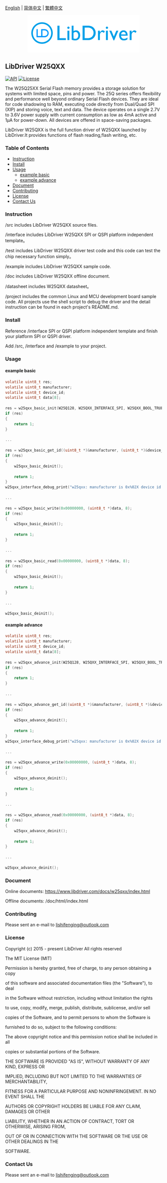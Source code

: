[English](/README.md) | [ 简体中文](/README_zh-Hans.md) | [繁體中文](/README_zh-Hant.md)

<div align=center>
<img src="/doc/image/logo.png"/>
</div>

## LibDriver W25QXX

[![API](https://img.shields.io/badge/api-reference-blue)](https://www.libdriver.com/docs/w25qxx/index.html) [![License](https://img.shields.io/badge/license-MIT-brightgreen.svg)](/LICENSE)

The W25Q25XX Serial Flash memory provides a storage solution for systems with limited space, pins and power. The 25Q series offers flexibility and performance well beyond ordinary Serial Flash devices. They are ideal for code shadowing to RAM, executing code directly from Dual/Quad SPI (XIP) and storing voice, text and data. The device operates on a single 2.7V to 3.6V power supply with current consumption as low as 4mA active and 1μA for power-down. All devices are offered in space-saving packages.

LibDriver W25QXX is the full function driver of W25QXX launched by LibDriver.It provides functions of flash reading,flash writing, etc.

### Table of Contents

  - [Instruction](#Instruction)
  - [Install](#Install)
  - [Usage](#Usage)
    - [example basic](#example-basic)
    - [example advance](#example-advance)
  - [Document](#Document)
  - [Contributing](#Contributing)
  - [License](#License)
  - [Contact Us](#Contact-Us)

### Instruction

/src includes LibDriver W25QXX source files.

/interface includes LibDriver W25QXX SPI or QSPI platform independent template。

/test includes LibDriver W25QXX driver test code and this code can test the chip necessary function simply。

/example includes LibDriver W25QXX sample code.

/doc includes LibDriver W25QXX offline document.

/datasheet includes W25QXX datasheet。

/project includes the common Linux and MCU development board sample code. All projects use the shell script to debug the driver and the detail instruction can be found in each project's README.md.

### Install

Reference /interface SPI or QSPI platform independent template and finish your platform SPI or QSPI driver.

Add /src, /interface and /example to your project.

### Usage

#### example basic

```C
volatile uint8_t res;
volatile uint8_t manufacturer;
volatile uint8_t device_id;
volatile uint8_t data[8];

res = w25qxx_basic_init(W25Q128, W25QXX_INTERFACE_SPI, W25QXX_BOOL_TRUE);
if (res)
{
    return 1;
}

...
    
res = w25qxx_basic_get_id((uint8_t *)&manufacturer, (uint8_t *)&device_id);
if (res)
{
    w25qxx_basic_deinit();
    
    return 1;
}
w25qxx_interface_debug_print("w25qxx: manufacturer is 0x%02X device id is 0x%02X.\n", manufacturer, device_id);
    
...    
    
res = w25qxx_basic_write(0x00000000, (uint8_t *)data, 8);
if (res)
{
    w25qxx_basic_deinit();
    
    return 1;
}

...

res = w25qxx_basic_read(0x00000000, (uint8_t *)data, 8);
if (res)
{
    w25qxx_basic_deinit();
    
    return 1;
}

...
    
w25qxx_basic_deinit();
```

#### example advance

```C
volatile uint8_t res;
volatile uint8_t manufacturer;
volatile uint8_t device_id;
volatile uint8_t data[8];

res = w25qxx_advance_init(W25Q128, W25QXX_INTERFACE_SPI, W25QXX_BOOL_TRUE);
if (res)
{
    return 1;
}

...
    
res = w25qxx_advance_get_id((uint8_t *)&manufacturer, (uint8_t *)&device_id);
if (res)
{
    w25qxx_advance_deinit();
    
    return 1;
}
w25qxx_interface_debug_print("w25qxx: manufacturer is 0x%02X device id is 0x%02X.\n", manufacturer, device_id);
    
...    
    
res = w25qxx_advance_write(0x00000000, (uint8_t *)data, 8);
if (res)
{
    w25qxx_advance_deinit();
    
    return 1;
}

...

res = w25qxx_advance_read(0x00000000, (uint8_t *)data, 8);
if (res)
{
    w25qxx_advance_deinit();
    
    return 1;
}

...
    
w25qxx_advance_deinit();
```

### Document

Online documents: https://www.libdriver.com/docs/w25qxx/index.html

Offline documents: /doc/html/index.html

### Contributing

Please sent an e-mail to lishifenging@outlook.com

### License

Copyright (c) 2015 - present LibDriver All rights reserved



The MIT License (MIT) 



Permission is hereby granted, free of charge, to any person obtaining a copy

of this software and associated documentation files (the "Software"), to deal

in the Software without restriction, including without limitation the rights

to use, copy, modify, merge, publish, distribute, sublicense, and/or sell

copies of the Software, and to permit persons to whom the Software is

furnished to do so, subject to the following conditions: 



The above copyright notice and this permission notice shall be included in all

copies or substantial portions of the Software. 



THE SOFTWARE IS PROVIDED "AS IS", WITHOUT WARRANTY OF ANY KIND, EXPRESS OR

IMPLIED, INCLUDING BUT NOT LIMITED TO THE WARRANTIES OF MERCHANTABILITY,

FITNESS FOR A PARTICULAR PURPOSE AND NONINFRINGEMENT. IN NO EVENT SHALL THE

AUTHORS OR COPYRIGHT HOLDERS BE LIABLE FOR ANY CLAIM, DAMAGES OR OTHER

LIABILITY, WHETHER IN AN ACTION OF CONTRACT, TORT OR OTHERWISE, ARISING FROM,

OUT OF OR IN CONNECTION WITH THE SOFTWARE OR THE USE OR OTHER DEALINGS IN THE

SOFTWARE. 

### Contact Us

Please sent an e-mail to lishifenging@outlook.com